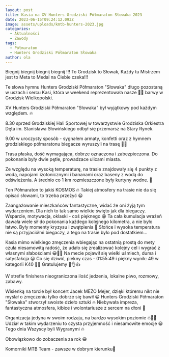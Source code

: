 ```yaml
---
layout: post
title: Kasia na XV Hunters Grodziski Półmaraton Słowaka 2023
date: 2023-06-15T09:24:12.093Z
image: assets/uploads/kmtb-hunters-2023.jpg
categories:
  - Aktualności
  - Zawody
tags:
  - Półmaraton
  - Hunters Grodziski Półmaraton Słowaka
author: ola
---
```

Biegnij biegnij biegnij biegnij !!! To Grodzisk to Słowak, Każdy tu Mistrzem jest to Meta to Medal na Ciebie czeka!!!
<!--more-->

Te słowa hymnu Hunters Grodziski Półmaraton "Słowaka"  długo pozostaną w uszach i sercu Kasi, która w weekend reprezentowała nasze  💚🖤  barwy w Grodzisk Wielkopolski.

XV Hunters Grodziski Półmaraton "Słowaka" był wyjątkowy pod każdym względem. 🔥

8.30 sprzed Grodziskiej Hali Sportowej w towarzystwie Grodziska Orkiestra Dęta im. Stanisława Słowińskiego odbył się przemarsz na Stary Rynek.  

9.00  w uroczysty sposób - sygnałem armaty, konfetti oraz z hymnem grodziskiego półmaratonu biegacze wyruszyli na trasę 🏃‍♀️

Trasa płaska, dość wymagająca, dobrze oznaczona i zabezpieczona. Do pokonania były dwie pętle, prowadzace ulicami miasta. 

Ze względu na wysoką temperaturę, na trasie znajdowały się 4 punkty z wodą, napojami izotonicznymi i bananami oraz baseny z wodą do odświeżenia. A średnio co 1 km rozmieszczone były kurtyny wodne. 💪

Ten Półmaraton to jakiś KOSMOS 🔥 Takiej atmosfery na trasie nie da się opisać słowami, to trzeba przeżyć 😀

Zaangażowanie mieszkańców fantastyczne, widać że oni żyją tym wydarzeniem. Dla nich to tak samo wielkie święto jak dla biegaczy. Wsparcie, motywacja, oklaski - coś pięknego 😀 Ta cała kumulacja wrażeń dawała wiele sił do pokonania każdego kolejnego kilometra, a nie było łatwo. Były momenty kryzysu i  zwątpienia 🥴 Słońce i wysoka temperatura nie są przyjaciółmi biegaczy, a tego na trasie było pod dostatkiem...

Kasia mimo wielkiego zmęczenia wbiegając na ostatnią prostą do mety czuła niesamowitą radość, że udało się zrealizować kolejny cel i wygrać z własnymi słabościami 😀💪🔥 Na mecie pojawił się wielki uśmiech, duma i satysfakcja 😀 Co się dziwić,  piekny czas - 01:55:49 i piękny wynik: 49 w kategorii K40 💪😀 Gratulujemy 💪👌👍

W strefie finishera nieograniczona ilość jedzenia, lokalne piwo, rozmowy, zabawy. 

Wisienką na torcie był koncert Jacek MEZO Mejer, dzięki któremu nikt nie myślał o zmęczeniu tylko dobrze się bawił 😀 Hunters Grodziski Półmaraton "Słowaka"  stworzył swoiste dzieło sztuki 🔥 Niebywała impreza, fantastyczna atmosfera, kibice i wolontariusze z sercem na dłoni 💚 

Organizacja jedyna w swoim rodzaju, na bardzo wysokim poziomie 🔥👏😀 Udział w takim wydarzeniu to czysta przyjemność i niesamowite emocje 😀 Tego dnia  Wszyscy byli Wygranymi 🔥

Obowiązkowo do zobaczenia za rok 😀

Komorniki MTB Team - zawsze w dobrym kierunku🙂 